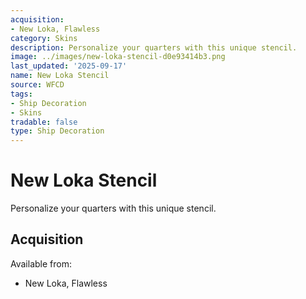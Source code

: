 ```yaml
---
acquisition:
- New Loka, Flawless
category: Skins
description: Personalize your quarters with this unique stencil.
image: ../images/new-loka-stencil-d0e93414b3.png
last_updated: '2025-09-17'
name: New Loka Stencil
source: WFCD
tags:
- Ship Decoration
- Skins
tradable: false
type: Ship Decoration
---
```


# New Loka Stencil

Personalize your quarters with this unique stencil.

## Acquisition

Available from:
- New Loka, Flawless

